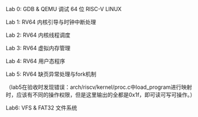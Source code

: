 Lab 0: GDB & QEMU 调试 64 位 RISC-V LINUX

Lab 1: RV64 内核引导与时钟中断处理

Lab 2: RV64 内核线程调度

Lab 3: RV64 虚拟内存管理

Lab 4: RV64 用户态程序

Lab 5: RV64 缺页异常处理与fork机制

（lab5在验收时发现错误：arch/riscv/kernel/proc.c中load_program进行映射时，应该有不同的操作权限，但是这里输出的全都是0x1f，即可读可写可操作。）

Lab6: VFS & FAT32 文件系统